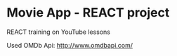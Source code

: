 # Movie App - REACT project
REACT training on YouTube lessons

Used OMDb Api: http://www.omdbapi.com/